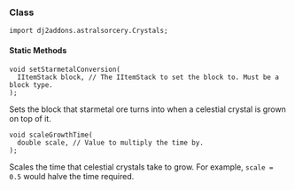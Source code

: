 
### Class

```zenscript
import dj2addons.astralsorcery.Crystals;
```

#### Static Methods

```zenscript
void setStarmetalConversion(
  IItemStack block, // The IItemStack to set the block to. Must be a block type.
);
```

Sets the block that starmetal ore turns into when a celestial crystal is grown on top of it.

```zenscript
void scaleGrowthTime(
  double scale, // Value to multiply the time by.
);
```

Scales the time that celestial crystals take to grow. For example, `scale = 0.5` would halve the time required.

